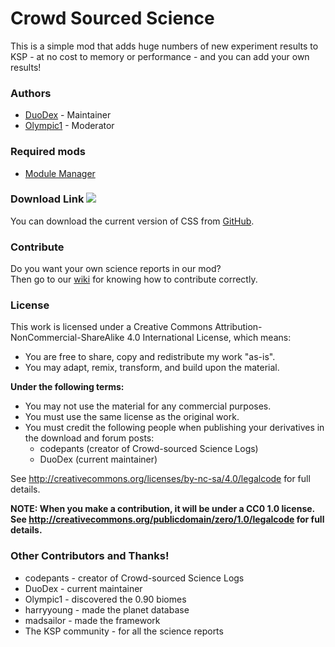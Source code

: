 Crowd Sourced Science
===
This is a simple mod that adds huge numbers of new experiment results to KSP - at no cost to memory or performance - and you can add your own results!

### Authors
* [DuoDex](http://forum.kerbalspaceprogram.com/members/110055) - Maintainer
* [Olympic1](http://forum.kerbalspaceprogram.com/members/81815) - Moderator

### Required mods
* [Module Manager](http://forum.kerbalspaceprogram.com/threads/55219)

### Download Link [![][shield:release-latest]][GIT:release]&nbsp;
You can download the current version of CSS from [GitHub](https://github.com/DuoDex/CrowdSourcedScience/releases/latest).

### Contribute
Do you want your own science reports in our mod?  
Then go to our [wiki](http://github.com/DuoDex/CrowdSourcedScience/wiki) for knowing how to contribute correctly.  

### License
This work is licensed under a Creative Commons Attribution-NonCommercial-ShareAlike 4.0 International License, which means:

* You are free to share, copy and redistribute my work "as-is".
* You may adapt, remix, transform, and build upon the material.

**Under the following terms:**
* You may not use the material for any commercial purposes.
* You must use the same license as the original work.
* You must credit the following people when publishing your derivatives in the download and forum posts:
	* codepants (creator of Crowd-sourced Science Logs)
	* DuoDex (current maintainer)

See http://creativecommons.org/licenses/by-nc-sa/4.0/legalcode for full details.

**NOTE: When you make a contribution, it will be under a CC0 1.0 license.**  
**See http://creativecommons.org/publicdomain/zero/1.0/legalcode for full details.**

### Other Contributors and Thanks!
* codepants - creator of Crowd-sourced Science Logs
* DuoDex - current maintainer
* Olympic1 - discovered the 0.90 biomes
* harryyoung - made the planet database
* madsailor - made the framework
* The KSP community - for all the science reports



[GIT:release]: http://github.com/DuoDex/CrowdSourcedScience/releases/latest
[shield:release-latest]: http://img.shields.io/github/release/DuoDex/CrowdSourcedScience.svg